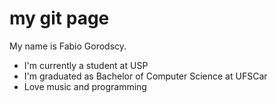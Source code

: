 # my git page
My name is Fabio Gorodscy.

* I'm currently a student at USP
* I'm graduated as Bachelor of Computer Science at UFSCar
* Love music and programming
